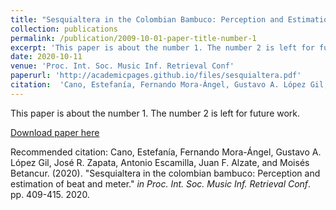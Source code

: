 ```yaml
---
title: "Sesquialtera in the Colombian Bambuco: Perception and Estimation of Beat and Meter"
collection: publications
permalink: /publication/2009-10-01-paper-title-number-1
excerpt: 'This paper is about the number 1. The number 2 is left for future work.'
date: 2020-10-11
venue: 'Proc. Int. Soc. Music Inf. Retrieval Conf'
paperurl: 'http://academicpages.github.io/files/sesquialtera.pdf'
citation:  'Cano, Estefanía, Fernando Mora-Ángel, Gustavo A. López Gil, José R. Zapata, Antonio Escamilla, Juan F. Alzate, and Moisés Betancur. (2020). &quot;Paper TitleSesquialtera in the colombian bambuco: Perception and estimation of beat and meter.&quot; <i> Proc. Int. Soc. Music Inf. Retrieval Conf</i>.pp. 409-415. 2020.'
---
```

This paper is about the number 1. The number 2 is left for future work.

[Download paper here](http://academicpages.github.io/files/paper1.pdf)

Recommended citation: Cano, Estefanía, Fernando Mora-Ángel, Gustavo A. López Gil, José R. Zapata, Antonio Escamilla, Juan F. Alzate, and Moisés Betancur. (2020). "Sesquialtera in the colombian bambuco: Perception and estimation of beat and meter." <i>in Proc. Int. Soc. Music Inf. Retrieval Conf</i>. pp. 409-415. 2020.
